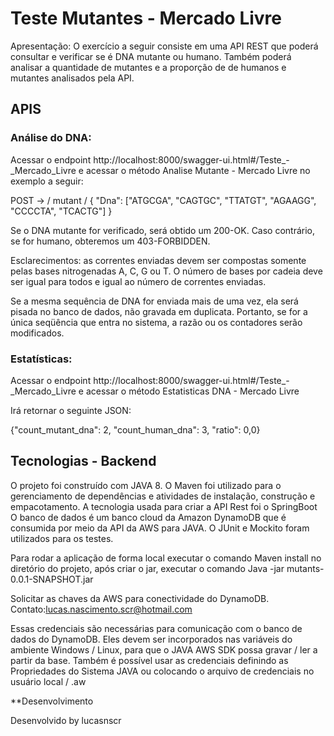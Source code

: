 <p> 
  
 # Teste Mutantes - Mercado Livre

Apresentação:
O exercício a seguir consiste em uma API REST que poderá consultar e verificar se é DNA mutante ou humano.
Também poderá analisar a quantidade de mutantes e a proporção de de humanos e mutantes analisados pela API.

 ## 	APIS
 
 ### Análise do DNA:

Acessar o endpoint http://localhost:8000/swagger-ui.html#/Teste_-_Mercado_Livre e acessar o método Analise Mutante - Mercado Livre no exemplo a seguir:

POST → / mutant /
{
"Dna": ["ATGCGA", "CAGTGC", "TTATGT", "AGAAGG", "CCCCTA", "TCACTG"]
}

Se o DNA mutante for verificado, será obtido um 200-OK. Caso contrário, se for humano, obteremos um 403-FORBIDDEN.

Esclarecimentos: as correntes enviadas devem ser compostas somente pelas bases nitrogenadas A, C, G ou T. O número de bases por cadeia deve ser igual para todos e igual ao número de correntes enviadas.

Se a mesma sequência de DNA for enviada mais de uma vez, ela será pisada no banco de dados, não gravada em duplicata. Portanto, se for a única seqüência que entra no sistema, a razão ou os contadores serão modificados.
 
 
 ### Estatísticas:

Acessar o endpoint http://localhost:8000/swagger-ui.html#/Teste_-_Mercado_Livre e acessar o método Estatisticas DNA - Mercado Livre

Irá retornar o seguinte JSON:

{"count_mutant_dna": 2, "count_human_dna": 3, "ratio": 0,0}

## Tecnologias - Backend

O projeto foi construído com JAVA 8.
O Maven foi utilizado para o gerenciamento de dependências e atividades de instalação, construção e empacotamento.
A tecnologia usada para criar a API Rest foi o SpringBoot
O banco de dados é um banco cloud da Amazon DynamoDB que é consumida por meio da API da AWS para JAVA.
O JUnit e Mockito foram utilizados para os testes.

Para rodar a aplicação de forma local executar o comando Maven install no diretório do projeto, após criar o jar, executar o comando Java -jar mutants-0.0.1-SNAPSHOT.jar 

Solicitar as chaves da AWS para conectividade do DynamoDB. Contato:lucas.nascimento.scr@hotmail.com

Essas credenciais são necessárias para comunicação com o banco de dados do DynamoDB. Eles devem ser incorporados nas variáveis
do ambiente Windows / Linux, para que o JAVA AWS SDK possa gravar / ler a partir da base. Também é possível usar as credenciais definindo  as Propriedades do Sistema JAVA ou colocando o arquivo de credenciais no usuário local / .aw

**Desenvolvimento

Desenvolvido by lucasnscr
